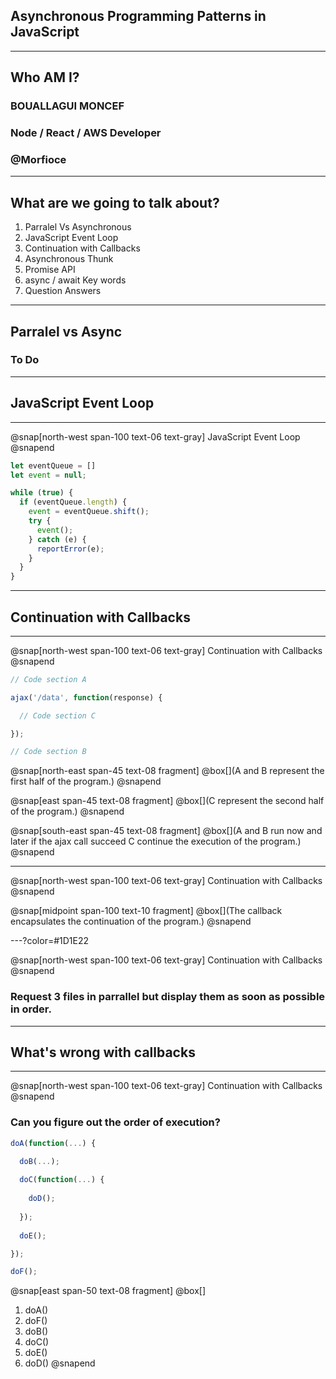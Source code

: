 ## Asynchronous Programming Patterns in JavaScript

---

## Who AM I?

### BOUALLAGUI MONCEF
### Node / React / AWS Developer
### @Morfioce

---

## What are we going to talk about?

1. Parralel Vs Asynchronous
2. JavaScript Event Loop
3. Continuation with Callbacks
4. Asynchronous Thunk
5. Promise API
6. async / await Key words
7. Question Answers

---

## Parralel vs Async

### To Do

---

## JavaScript Event Loop

---

@snap[north-west span-100 text-06 text-gray]
JavaScript Event Loop
@snapend

```js
let eventQueue = []
let event = null;

while (true) {
  if (eventQueue.length) {
    event = eventQueue.shift();
    try {
      event();
    } catch (e) {
      reportError(e);
    }
  }
}
```

---

## Continuation with Callbacks

---

@snap[north-west span-100 text-06 text-gray]
Continuation with Callbacks
@snapend

```js
// Code section A

ajax('/data', function(response) {

  // Code section C

});

// Code section B

```
@snap[north-east span-45 text-08 fragment]
@box[](A and B represent the first half of the program.)
@snapend

@snap[east span-45 text-08 fragment]
@box[](C represent the second half of the program.)
@snapend

@snap[south-east span-45 text-08 fragment]
@box[](A and B run now and later if the ajax call succeed C continue the execution of the program.)
@snapend

---

@snap[north-west span-100 text-06 text-gray]
Continuation with Callbacks
@snapend

@snap[midpoint span-100 text-10 fragment]
@box[](The callback encapsulates the continuation of the program.)
@snapend

---?color=#1D1E22

@snap[north-west span-100 text-06 text-gray]
Continuation with Callbacks
@snapend

### Request 3 files in parrallel but display them as soon as possible in order.

---

## What's wrong with callbacks

---

@snap[north-west span-100 text-06 text-gray]
Continuation with Callbacks
@snapend

### Can you figure out the order of execution?

```js
doA(function(...) {

  doB(...);
  
  doC(function(...) {
  
    doD();
  
  });
  
  doE();

});

doF();
```

@snap[east span-50 text-08 fragment]
@box[]
1. doA()
2. doF()
3. doB()
4. doC()
5. doE()
6. doD()
@snapend
